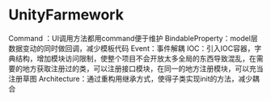 # UnityFarmework
Command ：UI调用方法都用command便于维护
BindableProperty：model层数据变动的同时做回调，减少模板代码
Event：事件解耦
IOC：引入IOC容器，字典结构，增加模块访问限制，使整个项目不会开放太多全局的东西导致混乱，在需要的地方获取注册过的类，可以注册接口模块，在同一的地方注册模块，可以充当注册草图
Architecture：通过重构用继承方式，使得子类实现init的方法，减少耦合